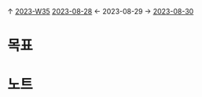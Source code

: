 
↑ [2023-W35](2023-W35.md)
[2023-08-28](2023-08-28.md) ← 2023-08-29 → [2023-08-30](2023-08-30.md)


# 목표



# 노트




